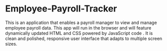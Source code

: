 # Employee-Payroll-Tracker
This is an application that enables a payroll manager to view and manage employee payroll data. This app will run in the browser and will feature dynamically updated HTML and CSS powered by JavaScript code . It is clean and polished, responsive user interface that adapts to multiple screen sizes.

